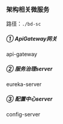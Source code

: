 ### 架构相关微服务

路径：`./bd-sc`
##### ① ApiGateway网关 
api-gateway
##### ② 服务治理server
eureka-server
##### ③ 配置中心server
config-server





